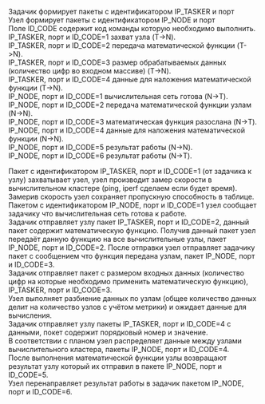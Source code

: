 Задачик формирует пакеты с идентификатором IP_TASKER и порт  
Узел формирует пакеты с идентификатором IP_NODE и порт  
Поле ID_CODE содержит код команды которую необходимо выполнить.  
IP_TASKER, порт и ID_CODE=1 захват узла (T->N).  
IP_TASKER, порт и ID_CODE=2 передача математической функции (T->N).  
IP_TASKER, порт и ID_CODE=3 размер обрабатываемых данных (количество цифр во входном массиве) (T->N).  
IP_TASKER, порт и ID_CODE=4 данные для наложения математической функции (T->N).  
IP_NODE, порт и ID_CODE=1 вычислительная сеть готова (N->T).  
IP_NODE, порт и ID_CODE=2 передача математической функции узлам (N->N).  
IP_NODE, порт и ID_CODE=3 математическая функция разослана (N->T).  
IP_NODE, порт и ID_CODE=4 данные для наложения математической функции (N->N).  
IP_NODE, порт и ID_CODE=5 результат работы (N->N).  
IP_NODE, порт и ID_CODE=6 результат работы (N->T).  


Пакет с идентификатором IP_TASKER, порт и ID_CODE=1 (от задачика к узлу) захватывает узел, узел производит замер скорости в вычислительном кластере (ping, iperf сделаем если будет время). Замерив скорость узел сохраняет пропускную способность в таблице. Пакетом с идентификатором IP_NODE, порт и ID_CODE=1 узел сообщает задачику что вычислительная сеть готова к работе.  
Задачик отправляет узлу пакет IP_TASKER, порт и ID_CODE=2, данный пакет содержит математическую функцию. Получив данный пакет узел передаёт данную функцию на все вычислительные узлы, пакет IP_NODE, порт и ID_CODE=2. После отправки узел отправляет задачику пакет с сообщением что функция передана узлам, пакет IP_NODE, порт и ID_CODE=3.  
Задачик отправляет пакет с размером входных данных (количество цифр на которые необходимо применить математическую функцию), IP_TASKER, порт и ID_CODE=3.  
Узел выполняет разбиение данных по узлам (общее количество данных делит на количество узлов с учётом метрики) и ожидает данные для вычисления.  
Задачик отправляет узлу пакеты IP_TASKER, порт и ID_CODE=4 с данными, покет содержит порядковый номер и значение.  
В соответствии с планом узел распределяет данные между узлами вычислительного кластера, пакеты IP_NODE, порт и ID_CODE=4.  
После выполнения математической функции узлы возвращают результат узлу который их отправил в пакете IP_NODE, порт и ID_CODE=5.  
Узел перенаправляет результат работы в задачик пакетом IP_NODE, порт и ID_CODE=6.  
